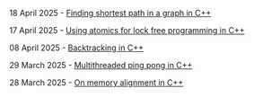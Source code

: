 18 April 2025 - [Finding shortest path in a graph in C++](/graph-dijkstra.html)

17 April 2025 - [Using atomics for lock free programming in C++](/cpp-lockfree.html)

08 April 2025 - [Backtracking in C++](/leetcode-backtracking.html)

29 March 2025 - [Multithreaded ping pong in C++](/cpp-threading-messages.html)

28 March 2025 - [On memory alignment in C++](/cpp-memory-alignment.html)
